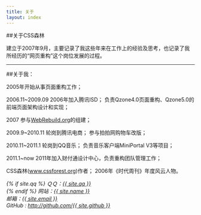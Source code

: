```yaml
---
title: 关于
layout: index
---
```


##关于CSS森林

建立于2007年9月，主要记录了我这些年来在工作上的经验及思考，也记录了我所经历的“网页重构”这个岗位发展的过程。

----

##关于我：

2005年开始从事页面重构工作；

2006.11~2009.09
2006年加入腾讯ISD；
负责Qzone4.0页面重构、Qzone5.0的前端页面架构设计和实现；

2007
参与[WebRebuild.org](http://webrebuild.org/about.html)的组建；

2009.9~2010.11
轮岗到腾讯电商；
参与拍拍网购物车改版；

2010.11~2011.1
轮岗到QQ音乐；
负责音乐客户端MiniPortal V3等项目；

2011.1~now
2011年加入财付通设计中心，负责重构团队管理工作；

CSS森林(www.cssforest.org)作者；
2006年《时代周刊》年度风云人物。

<address>
{% if site.qq %}
ＱＱ：<a title="QQ" href="tencent://message/?uin={{ site.qq }}">{{ site.qq }}</a><br />
{% endif %}
网站：<a title="邮箱" href="{{ site.url }}">{{ site.name }}</a><br />
邮箱：<a title="邮箱" href="mailto:{{ site.email }}">{{ site.email }}</a><br />
GitHub : <a title="Github" href="http://github.com/{{ site.github }}">http://github.com/{{ site.github }}</a>
</address>